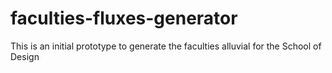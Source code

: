 # faculties-fluxes-generator
This is an initial prototype to generate the faculties alluvial for the School of Design
